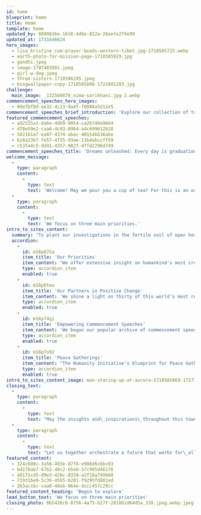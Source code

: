 ```yaml
---
id: home
blueprint: home
title: Home
template: home
updated_by: 0800036e-1638-4d6e-822a-26aefe2f9e99
updated_at: 1731646624
hero_images:
  - lisa_kristine_com-prayer-beads-western-tibet.jpg-1718585725.webp
  - earth-photo-for-mission-page-1718585929.jpg
  - gandhi.jpeg
  - image-1707483801.jpeg
  - girl-w-dog.jpeg
  - three-sisters-1718586205.jpeg
  - bingwallpaper-copy-1718585898-1722801203.jpg
challenge:
  main_image: _132560870_nima-sarikhani.jpg-2.webp
commencement_speeches_hero_images:
  - 09efbf0d-ae32-4c23-9a4f-70088a5d12e5
commencement_speeches_brief_introduction: 'Explore our collection of transformative commencement addresses. They ignite dreams, empower change, and celebrate resilience.'
featured_commencement_speeches:
  - a92555a1-da6e-4db9-9054-ca26749a9664
  - d70e59e2-caa6-4c93-8964-a4c699612b28
  - 582161a7-ea07-4374-abac-40154bb36abe
  - 628a23b7-fe57-4f55-93ae-11bdabccff59
  - c53fa4c5-dd91-4357-982f-dffd2296d749
commencement_speeches_title: 'Dreams unleashed: Every day is graduation day'
welcome_message:
  -
    type: paragraph
    content:
      -
        type: text
        text: 'Welcome! May we pour you a cup of tea? For this is an oasis with a mission, custom-made for we the people to consider, with neighbors old and new, how best to address our humanitarian and planetary alarms, how best to solve our increasingly wild and fractious rides around the sun.'
  -
    type: paragraph
    content:
      -
        type: text
        text: 'We focus on three main priorities.'
intro_to_sites_content:
  summary: "To plant our investigations in the fertile soil of open hearts and curious minds, we have chosen three hundred and thirty of humanity’s most inspiring voices  —  ancient and current  —  to guide and encourage us in re-imagining\_our roles as changemaker for community, country, or planet."
  accordion:
    -
      id: m16p675a
      item_title: 'Our Priorities'
      item_content: "We offer extensive insight on humankind's most crucial challenges: ending war, solving climate change, and saving democracy."
      type: accordion_item
      enabled: true
    -
      id: m16p6tmo
      item_title: 'Our Partners in Positive Change'
      item_content: 'We shine a light on thirty of this world’s most respected non-profits and their compelling opportunities for each of us to participate immediately in positive change.'
      type: accordion_item
      enabled: true
    -
      id: m16p74gi
      item_title: 'Empowering Commencement Speeches'
      item_content: 'We began our popular archive of commencement speeches in 1989. now offering thirty of the most inspirational  -- from over the last hundred years and still keenly relevant today.'
      type: accordion_item
      enabled: true
    -
      id: m16p7o92
      item_title: 'Peace Gatherings'
      item_content: "The Humanity Initiative's blueprint for Peace Gatherings is designed to expand the understanding that ending war is not only necessary but also utterly possible."
      type: accordion_item
      enabled: true
intro_to_sites_content_image: man-staring-up-at-aurora-1718585869-1727311468.jpg
closing_text:
  -
    type: paragraph
    content:
      -
        type: text
        text: "May the insights and\_inspirations\_throughout this town meeting for the planet\_—\_presented on the wings of essays, images, speeches, artwork, film, literature, poetry, and music\_—\_move you to help fan the aspirational breezes of our shared humanity into winds of change we so urgently need."
  -
    type: paragraph
    content:
      -
        type: text
        text: "Let us together orchestrate a future that works for\_all sentient beings, a future that empowers succeeding generations with increasing kindness, understanding, love, and, not least, deep respect for the enthralling and necessary variety of life on Earth. "
featured_content:
  - 324c608c-3a56-493e-87f8-e986d6c6bc03
  - b4176ab7-67b2-40c2-b5e0-37c995d46176
  - a9172cd5-d9e3-428c-8339-a2f18a799b68
  - 71931be9-5c36-45b5-b201-f9295fd881ed
  - 263accbc-caa0-48eb-964e-dccc457c29cc
featured_content_heading: 'Begin to explore'
lead_button_text: 'We focus on three main priorities'
closing_photo: 0b5426c6-8756-4a75-b27f-281861d64d5a_338.jpeg.webp.jpeg.webp
---
```

